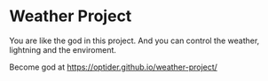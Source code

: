 # Weather Project

You are like the god in this project. And you can control the weather, lightning and the enviroment.

Become god at <https://optider.github.io/weather-project/>
